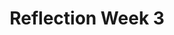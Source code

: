 ---
toc: true
comments: false
layout: post
title: Reflection Week 3
description: Our reflection for this week 
type: tangibles
courses: { compsci: {week: 3} }
---